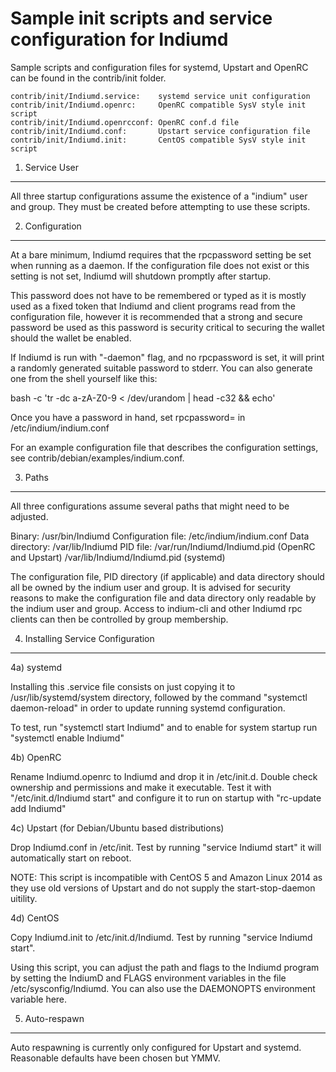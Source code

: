 Sample init scripts and service configuration for Indiumd
==========================================================

Sample scripts and configuration files for systemd, Upstart and OpenRC
can be found in the contrib/init folder.

    contrib/init/Indiumd.service:    systemd service unit configuration
    contrib/init/Indiumd.openrc:     OpenRC compatible SysV style init script
    contrib/init/Indiumd.openrcconf: OpenRC conf.d file
    contrib/init/Indiumd.conf:       Upstart service configuration file
    contrib/init/Indiumd.init:       CentOS compatible SysV style init script

1. Service User
---------------------------------

All three startup configurations assume the existence of a "indium" user
and group.  They must be created before attempting to use these scripts.

2. Configuration
---------------------------------

At a bare minimum, Indiumd requires that the rpcpassword setting be set
when running as a daemon.  If the configuration file does not exist or this
setting is not set, Indiumd will shutdown promptly after startup.

This password does not have to be remembered or typed as it is mostly used
as a fixed token that Indiumd and client programs read from the configuration
file, however it is recommended that a strong and secure password be used
as this password is security critical to securing the wallet should the
wallet be enabled.

If Indiumd is run with "-daemon" flag, and no rpcpassword is set, it will
print a randomly generated suitable password to stderr.  You can also
generate one from the shell yourself like this:

bash -c 'tr -dc a-zA-Z0-9 < /dev/urandom | head -c32 && echo'

Once you have a password in hand, set rpcpassword= in /etc/indium/indium.conf

For an example configuration file that describes the configuration settings,
see contrib/debian/examples/indium.conf.

3. Paths
---------------------------------

All three configurations assume several paths that might need to be adjusted.

Binary:              /usr/bin/Indiumd
Configuration file:  /etc/indium/indium.conf
Data directory:      /var/lib/Indiumd
PID file:            /var/run/Indiumd/Indiumd.pid (OpenRC and Upstart)
                     /var/lib/Indiumd/Indiumd.pid (systemd)

The configuration file, PID directory (if applicable) and data directory
should all be owned by the indium user and group.  It is advised for security
reasons to make the configuration file and data directory only readable by the
indium user and group.  Access to indium-cli and other Indiumd rpc clients
can then be controlled by group membership.

4. Installing Service Configuration
-----------------------------------

4a) systemd

Installing this .service file consists on just copying it to
/usr/lib/systemd/system directory, followed by the command
"systemctl daemon-reload" in order to update running systemd configuration.

To test, run "systemctl start Indiumd" and to enable for system startup run
"systemctl enable Indiumd"

4b) OpenRC

Rename Indiumd.openrc to Indiumd and drop it in /etc/init.d.  Double
check ownership and permissions and make it executable.  Test it with
"/etc/init.d/Indiumd start" and configure it to run on startup with
"rc-update add Indiumd"

4c) Upstart (for Debian/Ubuntu based distributions)

Drop Indiumd.conf in /etc/init.  Test by running "service Indiumd start"
it will automatically start on reboot.

NOTE: This script is incompatible with CentOS 5 and Amazon Linux 2014 as they
use old versions of Upstart and do not supply the start-stop-daemon uitility.

4d) CentOS

Copy Indiumd.init to /etc/init.d/Indiumd. Test by running "service Indiumd start".

Using this script, you can adjust the path and flags to the Indiumd program by
setting the IndiumD and FLAGS environment variables in the file
/etc/sysconfig/Indiumd. You can also use the DAEMONOPTS environment variable here.

5. Auto-respawn
-----------------------------------

Auto respawning is currently only configured for Upstart and systemd.
Reasonable defaults have been chosen but YMMV.
